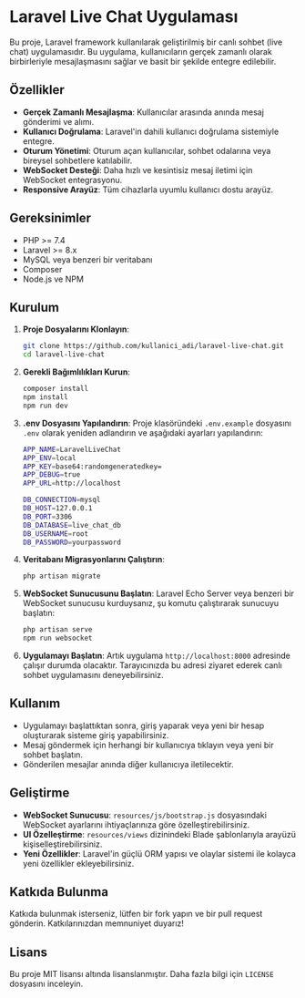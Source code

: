 # Laravel Live Chat Uygulaması

Bu proje, Laravel framework kullanılarak geliştirilmiş bir canlı sohbet (live chat) uygulamasıdır. Bu uygulama, kullanıcıların gerçek zamanlı olarak birbirleriyle mesajlaşmasını sağlar ve basit bir şekilde entegre edilebilir.

## Özellikler

- **Gerçek Zamanlı Mesajlaşma**: Kullanıcılar arasında anında mesaj gönderimi ve alımı.
- **Kullanıcı Doğrulama**: Laravel'in dahili kullanıcı doğrulama sistemiyle entegre.
- **Oturum Yönetimi**: Oturum açan kullanıcılar, sohbet odalarına veya bireysel sohbetlere katılabilir.
- **WebSocket Desteği**: Daha hızlı ve kesintisiz mesaj iletimi için WebSocket entegrasyonu.
- **Responsive Arayüz**: Tüm cihazlarla uyumlu kullanıcı dostu arayüz.

## Gereksinimler

- PHP >= 7.4
- Laravel >= 8.x
- MySQL veya benzeri bir veritabanı
- Composer
- Node.js ve NPM

## Kurulum

1. **Proje Dosyalarını Klonlayın**:
    ```bash
    git clone https://github.com/kullanici_adi/laravel-live-chat.git
    cd laravel-live-chat
    ```

2. **Gerekli Bağımlılıkları Kurun**:
    ```bash
    composer install
    npm install
    npm run dev
    ```

3. **.env Dosyasını Yapılandırın**:
    Proje klasöründeki `.env.example` dosyasını `.env` olarak yeniden adlandırın ve aşağıdaki ayarları yapılandırın:
    
    ```bash
    APP_NAME=LaravelLiveChat
    APP_ENV=local
    APP_KEY=base64:randomgeneratedkey=
    APP_DEBUG=true
    APP_URL=http://localhost
    
    DB_CONNECTION=mysql
    DB_HOST=127.0.0.1
    DB_PORT=3306
    DB_DATABASE=live_chat_db
    DB_USERNAME=root
    DB_PASSWORD=yourpassword
    ```

4. **Veritabanı Migrasyonlarını Çalıştırın**:
    ```bash
    php artisan migrate
    ```

5. **WebSocket Sunucusunu Başlatın**:
    Laravel Echo Server veya benzeri bir WebSocket sunucusu kurduysanız, şu komutu çalıştırarak sunucuyu başlatın:
    ```bash
    php artisan serve
    npm run websocket
    ```

6. **Uygulamayı Başlatın**:
    Artık uygulama `http://localhost:8000` adresinde çalışır durumda olacaktır. Tarayıcınızda bu adresi ziyaret ederek canlı sohbet uygulamasını deneyebilirsiniz.

## Kullanım

- Uygulamayı başlattıktan sonra, giriş yaparak veya yeni bir hesap oluşturarak sisteme giriş yapabilirsiniz.
- Mesaj göndermek için herhangi bir kullanıcıya tıklayın veya yeni bir sohbet başlatın.
- Gönderilen mesajlar anında diğer kullanıcıya iletilecektir.

## Geliştirme

- **WebSocket Sunucusu**: `resources/js/bootstrap.js` dosyasındaki WebSocket ayarlarını ihtiyaçlarınıza göre özelleştirebilirsiniz.
- **UI Özelleştirme**: `resources/views` dizinindeki Blade şablonlarıyla arayüzü kişiselleştirebilirsiniz.
- **Yeni Özellikler**: Laravel'in güçlü ORM yapısı ve olaylar sistemi ile kolayca yeni özellikler ekleyebilirsiniz.

## Katkıda Bulunma

Katkıda bulunmak isterseniz, lütfen bir fork yapın ve bir pull request gönderin. Katkılarınızdan memnuniyet duyarız!

## Lisans

Bu proje MIT lisansı altında lisanslanmıştır. Daha fazla bilgi için `LICENSE` dosyasını inceleyin.

